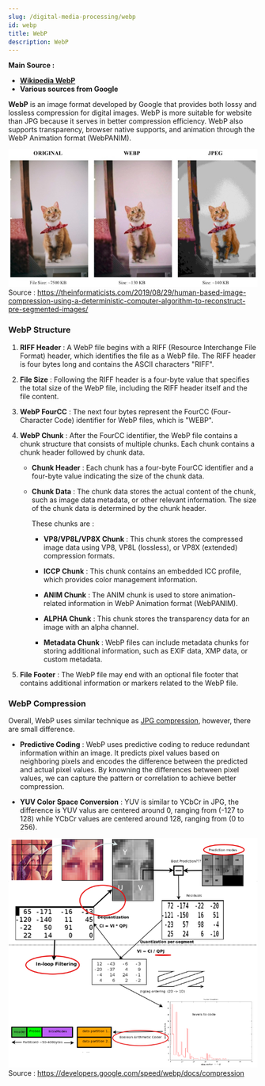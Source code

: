 ```yaml
---
slug: /digital-media-processing/webp
id: webp
title: WebP
description: WebP
---
```


**Main Source :**

- **[Wikipedia WebP](https://en.wikipedia.org/wiki/WebP)**
- **Various sources from Google**

**WebP** is an image format developed by Google that provides both lossy and lossless compression for digital images. WebP is more suitable for website than JPG because it serves in better compression efficiency. WebP also supports transparency, browser native supports, and animation through the WebP Animation format (WebPANIM).

![Comparison between JPG and WebP compression. WebP does better than JPG](./compression-comparison.png)  
Source : https://theinformaticists.com/2019/08/29/human-based-image-compression-using-a-deterministic-computer-algorithm-to-reconstruct-pre-segmented-images/

### WebP Structure

1. **RIFF Header** : A WebP file begins with a RIFF (Resource Interchange File Format) header, which identifies the file as a WebP file. The RIFF header is four bytes long and contains the ASCII characters "RIFF".

2. **File Size** : Following the RIFF header is a four-byte value that specifies the total size of the WebP file, including the RIFF header itself and the file content.

3. **WebP FourCC** : The next four bytes represent the FourCC (Four-Character Code) identifier for WebP files, which is "WEBP".

4. **WebP Chunk** : After the FourCC identifier, the WebP file contains a chunk structure that consists of multiple chunks. Each chunk contains a chunk header followed by chunk data.

   - **Chunk Header** : Each chunk has a four-byte FourCC identifier and a four-byte value indicating the size of the chunk data.

   - **Chunk Data** : The chunk data stores the actual content of the chunk, such as image data metadata, or other relevant information. The size of the chunk data is determined by the chunk header.

     These chunks are :

     - **VP8/VP8L/VP8X Chunk** : This chunk stores the compressed image data using VP8, VP8L (lossless), or VP8X (extended) compression formats.

     - **ICCP Chunk** : This chunk contains an embedded ICC profile, which provides color management information.

     - **ANIM Chunk** : The ANIM chunk is used to store animation-related information in WebP Animation format (WebPANIM).

     - **ALPHA Chunk** : This chunk stores the transparency data for an image with an alpha channel.

     - **Metadata Chunk** : WebP files can include metadata chunks for storing additional information, such as EXIF data, XMP data, or custom metadata.

5. **File Footer** : The WebP file may end with an optional file footer that contains additional information or markers related to the WebP file.

### WebP Compression

Overall, WebP uses similar technique as [JPG compression](/digital-media-processing/jpg-jpeg#jpg-compression), however, there are small difference.

- **Predictive Coding** : WebP uses predictive coding to reduce redundant information within an image. It predicts pixel values based on neighboring pixels and encodes the difference between the predicted and actual pixel values. By knowning the differences between pixel values, we can capture the pattern or correlation to achieve better compression.

- **YUV Color Space Conversion** : YUV is similar to YCbCr in JPG, the difference is YUV valus are centered around 0, ranging from (-127 to 128) while YCbCr values are centered around 128, ranging from (0 to 256).

![WebP Compression process](./webp-compression.png)  
Source : https://developers.google.com/speed/webp/docs/compression

